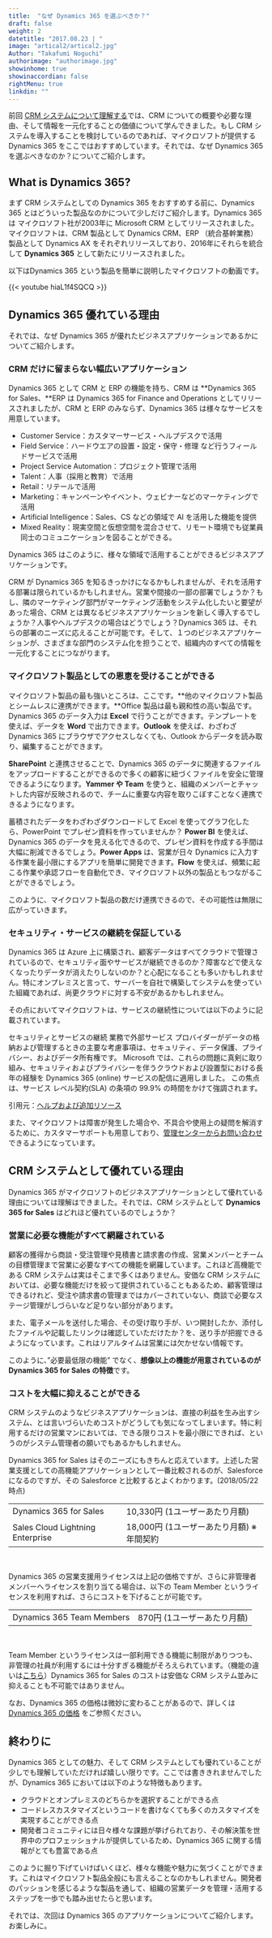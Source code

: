 ```yaml
---
title:  "なぜ Dynamics 365 を選ぶべきか？"
draft: false
weight: 2
datetitle: "2017.08.23 | "
image: "artical2/artical2.jpg"
Author: "Takafumi Noguchi"
authorimage: "authorimage.jpg"
showinhome: true
showinaccordian: false
rightMenu: true
linkdin: ""
--- 
```


<!-- Intro  -->
前回 [CRM システムについて理解する]()では、CRM についての概要や必要な理由、そして情報を一元化することの価値について学んできました。もし CRM システムを導入することを検討しているのであれば、マイクロソフトが提供する Dynamics 365 をここではおすすめしています。それでは、なぜ Dynamics 365 を選ぶべきなのか？についてご紹介します。

 


## What is Dynamics 365?
まず CRM システムとしての Dynamics 365 をおすすめする前に、Dynamics 365 とはどういった製品なのかについて少しだけご紹介します。Dynamics 365 は マイクロソフト社が2003年に Microsoft CRM としてリリースされました。マイクロソフトは、CRM 製品として Dynamics CRM、ERP （統合基幹業務）製品として Dynamics AX をそれぞれリリースしており、2016年にそれらを統合して **Dynamics 365** として新たにリリースされました。

以下はDynamics 365 という製品を簡単に説明したマイクロソフトの動画です。
<!-- video Link -->
{{< youtube hiaL1f4SQCQ >}}

## Dynamics 365 優れている理由
<!-- Image= dynamic365Good.jpg -->
それでは、なぜ Dynamics 365 が優れたビジネスアプリケーションであるかについてご紹介します。

### CRM だけに留まらない幅広いアプリケーション
Dynamics 365 として CRM と ERP の機能を持ち、CRM は **Dynamics 365 for Sales、**ERP は Dynamics 365 for Finance and Operations としてリリースされましたが、CRM と ERP のみならず、Dynamics 365 は様々なサービスを用意しています。

* Customer Service：カスタマーサービス・ヘルプデスクで活用
* Field Service：ハードウエアの設置・設定・保守・修理 など行うフィールドサービスで活用
* Project Service Automation：プロジェクト管理で活用
* Talent：人事（採用と教育）で活用
* Retail：リテールで活用
* Marketing：キャンペーンやイベント、ウェビナーなどのマーケティングで活用
* Artificial Intelligence：Sales、CS などの領域で AI を活用した機能を提供
* Mixed Reality：現実空間と仮想空間を混合させて、リモート環境でも従業員同士のコミュニケーションを図ることができる。

Dynamics 365 はこのように、様々な領域で活用することができるビジネスアプリケーションです。

CRM が Dynamics 365 を知るきっかけになるかもしれませんが、それを活用する部署は限られているかもしれません。営業や間接の一部の部署でしょうか？もし、隣のマーケティング部門がマーケティング活動をシステム化したいと要望があった場合、CRM とは異なるビジネスアプリケーションを新しく導入するでしょうか？人事やヘルプデスクの場合はどうでしょう？Dynamics 365 は、それらの部署のニーズに応えることが可能です。そして、１つのビジネスアプリケーションが、さまざまな部門のシステム化を担うことで、組織内のすべての情報を一元化することにつながります。

### マイクロソフト製品としての恩恵を受けることができる
マイクロソフト製品の最も強いところは、ここです。**他のマイクロソフト製品とシームレスに連携ができます。**Office 製品は最も親和性の高い製品です。Dynamics 365 のデータ入力は **Excel** で行うことができます。テンプレートを使えば、データを **Word** で出力できます。**Outlook** を使えば、わざわざ Dynamics 365 にブラウザでアクセスしなくても、Outlook からデータを読み取り、編集することができます。

**SharePoint** と連携させることで、Dynamics 365 のデータに関連するファイルをアップロードすることができるので多くの顧客に紐づくファイルを安全に管理できるようになります。**Yammer や Team** を使うと、組織のメンバーとチャットした内容が反映されるので、チームに重要な内容を取りこぼすことなく連携できるようになります。

蓄積されたデータをわざわざダウンロードして Excel を使ってグラフ化したら、PowerPoint でプレゼン資料を作っていませんか？ **Power BI** を使えば、Dynamics 365 のデータを見える化できるので、プレゼン資料を作成する手間は大幅に削減できるでしょう。**Power Apps** は、営業が日々 Dynamics に入力する作業を最小限にするアプリを簡単に開発できます。**Flow** を使えば、頻繁に起こる作業や承認フローを自動化でき、マイクロソフト以外の製品ともつながることができるでしょう。

このように、マイクロソフト製品の数だけ連携できるので、その可能性は無限に広がっていきます。

### セキュリティ・サービスの継続を保証している
Dynamics 365 は Azure 上に構築され、顧客データはすべてクラウドで管理されているので、セキュリティ面やサービスが継続できるのか？障害などで使えなくなったりデータが消えたりしないのか？と心配になることも多いかもしれません。特にオンプレミスと言って、サーバーを自社で構築してシステムを使っていた組織であれば、尚更クラウドに対する不安があるかもしれません。

その点においてマイクロソフトは、サービスの継続性については以下のように記載されています。

<!-- Quate Paragraph -->
セキュリティとサービスの継続
業務で外部サービス プロバイダーがデータの格納および管理するときの主要な考慮事項は、セキュリティ、データ保護、プライバシー、およびデータ所有権です。 Microsoft では、これらの問題に真剣に取り組み、セキュリティおよびプライバシーを伴うクラウドおよび設置型における長年の経験を Dynamics 365 (online) サービスの配信に適用しました。 この焦点は、サービス レベル契約(SLA) の条項の 99.9% の時間をかけて強調されます。

引用元：[ヘルプおよび追加リソース](https://docs.microsoft.com/ja-jp/power-platform/admin/get-help-support)

また、マイクロソフトは障害が発生した場合や、不具合や使用上の疑問を解消するために、カスタマーサポートも用意しており、[管理センターからお問い合わせ](https://docs.microsoft.com/ja-jp/power-platform/admin/get-help-support)できるようになっています。

## CRM システムとして優れている理由
<!-- Image= greatCrm.jpg -->
Dynamics 365 がマイクロソフトのビジネスアプリケーションとして優れている理由については理解はできました。それでは、CRM システムとして **Dynamics 365 for Sales** はどれほど優れているのでしょうか？

### 営業に必要な機能がすべて網羅されている
顧客の獲得から商談・受注管理や見積書と請求書の作成、営業メンバーとチームの目標管理まで営業に必要なすべての機能を網羅しています。これほど高機能である CRM システムは実はそこまで多くはありません。安価な CRM システムにおいては、必要な機能だけを絞って提供されていることもあるため、顧客管理はできるけれど、受注や請求書の管理まではカバーされていない、商談で必要なステージ管理がしづらいなど足りない部分があります。

また、電子メールを送付した場合、その受け取り手が、いつ開封したか、添付したファイルや記載したリンクは確認していただけたか？を、送り手が把握できるようになっています。これはリアルタイムは営業には欠かせない情報です。

このように、”必要最低限の機能” でなく、**想像以上の機能が用意されているのが Dynamics 365 for Sales の特徴**です。

### コストを大幅に抑えることができる
CRM システムのようなビジネスアプリケーションは、直接の利益を生み出すシステム、とは言いづらいためコストがどうしても気になってしまいます。特に利用するだけの営業マンにおいては、できる限りコストを最小限にできれば、というのがシステム管理者の願いでもあるかもしれません。

Dynamics 365 for Sales はそのニーズにもきちんと応えています。上述した営業支援としての高機能アプリケーションとして一番比較されるのが、Salesforce になるのですが、その Salesforce と比較するとよくわかります。(2018/05/22 時点)

|       |  |
| ----------- | ----------- |
| Dynamics 365 for Sales  | 10,330円 (1ユーザーあたり月額) |
| Sales Cloud Lightning Enterprise | 18,000円 (1ユーザーあたり月額) ※年間契約 |

&nbsp;
&nbsp;

Dynamics 365 の営業支援用ライセンスは上記の価格ですが、さらに非管理者メンバーへライセンスを割り当てる場合は、以下の Team Member というライセンスを利用すれば、さらにコストを下げることが可能です。

|       |  |
| ----------- | ----------- |
| Dynamics 365 Team Members  | 870円 (1ユーザーあたり月額) |

&nbsp;
&nbsp;


Team Member というライセンスは一部利用できる機能に制限がありつつも、非管理の社員が利用するには十分すぎる機能がそろえられています。（機能の違いは[こちら](https://go.microsoft.com/fwlink/?LinkId=866544&clcid=0x411)）Dynamics 365 for Sales のコストは安価な CRM システム並みに抑えることも不可能ではありません。

なお、Dynamics 365 の価格は微妙に変わることがあるので、詳しくは [Dynamics 365 の価格](https://dynamics.microsoft.com/ja-jp/pricing/) をご参照ください。

## 終わりに
Dynamics 365 としての魅力、そして CRM システムとしても優れていることが少しでも理解していただければ嬉しい限りです。ここでは書ききれませんでしたが、Dynamics 365 においては以下のような特徴もあります。

* クラウドとオンプレミスのどちらかを選択することができる点
* コードレスカスタマイズというコードを書けなくても多くのカスタマイズを実現することができる点
* 開発者コミュニティには日々様々な課題が挙げられており、その解決策を世界中のプロフェッショナルが提供しているため、Dynamics 365 に関する情報がとても豊富である点

このように掘り下げていけばいくほど、様々な機能や魅力に気づくことができます。これはマイクロソフト製品全般にも言えることなのかもしれません。開発者のパッションを感じるような製品を通して、組織の営業データを管理・活用するステップを一歩でも踏み出せたらと思います。

それでは、次回は Dynamics 365 のアプリケーションについてご紹介します。お楽しみに。
&nbsp;